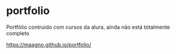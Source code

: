 # portfolio
Portfólio contruido com cursos da alura, ainda não está totalmente completo

https://maagno.github.io/portfolio/
